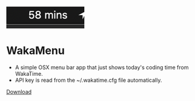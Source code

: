 ![Screenshot](screenshot.png)

# WakaMenu

* A simple OSX menu bar app that just shows today's coding time from WakaTime.
* API key is read from the ~/.wakatime.cfg file automatically.

[Download](https://github.com/HiroshiHorie/WakaMenu/releases/download/1.0/WakaMenu.app.zip)
